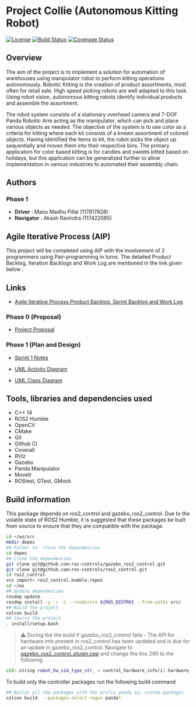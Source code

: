 # Project Collie (Autonomous Kitting Robot)
[![License](https://img.shields.io/badge/License-Apache_2.0-blue.svg)](https://opensource.org/licenses/Apache-2.0)
[![Build Status](https://github.com/lilnpuma/ProjectCollie/actions/workflows/build_and_coveralls.yml/badge.svg)](https://github.com/lilnpuma/ProjectCollie/actions/workflows/build_and_coveralls.yml)
[![Coverage Status](https://coveralls.io/repos/github/lilnpuma/ProjectCollie/badge.svg?branch=main)](https://coveralls.io/github/lilnpuma/ProjectCollie?branch=master)
## Overview

The aim of the project is to implement a solution for automation of warehouses using manipulator robot to perform kitting operations autonomously. Robotic Kitting is the creation of product assortments, most often for retail sale. High speed picking robots are well adapted to this task. Using robot vision, autonomous
kitting robots identify individual products and assemble the assortment.

The robot system consists of a stationary overhead camera
and 7-DOF Panda Robotic Arm acting as the manipulator,
which can pick and place various objects as needed. The
objective of the system is to use color as a criteria for
kitting where each kit consists of a known assortment of
colored objects. Having identified the items to kit, the robot
picks the object up sequentially and moves them into their
respective bins. The primary application for color based kitting
is for candies and sweets kitted based on holidays, but this
application can be generalized further to allow implementation
in various industries to automated their assembly chain.

## Authors
### Phase 1
- **Driver** : Manu Madhu Pillai (117817928)
- **Navigator** : Akash Ravindra (117422085)

## Agile Iterative Process (AIP)
This project will be completed using AIP with the involvement of 2 programmers using Pair-programming in turns. The detailed Product Backlog, Iteration Backlogs and Work Log are mentioned in the link given below :


## Links
- [Agile Iterative Process Product Backlog, Sprint Backlog and Work Log](https://docs.google.com/spreadsheets/d/1y0EOs_R8pSBonxlyjeu_ELVRdtSt3HaSWdxoQPHqVec/edit?usp=sharing)

### Phase 0 (Proposal)

- [Project Proposal](/project_docs/phase_0/project_proposal.pdf)

### Phase 1 (Plan and Design)

- [Sprint 1 Notes](https://docs.google.com/document/d/1CZGV1a1UL9klj6oX2hPxPKNyNd7Ux1Ep_GPSj76Kjng/edit?usp=sharing)

- [UML Activity Diagram](/project_docs/phase_1/UML%20Activity%20Diagram.png)

- [UML Class Diagram](/UML/initial/UML%20diagram.png)

## Tools, libraries and dependencies used 
- C++ 14 
- ROS2 Humble
- OpenCV 
- CMake 
- Git 
- Github CI 
- Coverall
- RViz
- Gazebo
- Panda Manipulator
- MoveIt
- ROStest, GTest, GMock 

## Build information

This package depends on ros2_control and gazebo_ros2_control. Due to the volatile state of ROS2 Humble, it is suggested that these packages be built from source to ensure that they are compatible with the package.

```bash
cd ~/ws/src
mkdir depes
## Folder to  store the dependencies
cd depes
## Clone the dependencies
git clone git@github.com:ros-controls/gazebo_ros2_control.git
git clone git@github.com:ros-controls/ros2_control.git
cd ros2_control
vcs import< ros2_control.humble.repos
cd ~/ws
## Update dependencies
rosdep update
rosdep install -y -r -i --rosdistro ${ROS_DISTRO} --from-paths src/
## Build the project
colcon build
## Source the project
. install/setup.bash
```

> :warning: During the the build if gazebo_ros2_control fails - The API for hardware info present in ros2_control has been updated and is due for an update in gazebo_ros2_control. Navigate to [gazebo_ros2_control_plugin.cpp](ENPM808x/ws/project_collie/src/depes/gazebo_ros2_control/gazebo_ros2_control/src/gazebo_ros2_control_plugin.cpp) and change the line 290 to the following 
```c++
std::string robot_hw_sim_type_str_ = control_hardware_info[i].hardware_plugin_name;
```


To build only the controller packages run the following build command
```bash
## Builds all the packages with the prefix panda ie; custom packages
colcon build  --packages-select-regex panda*
```


